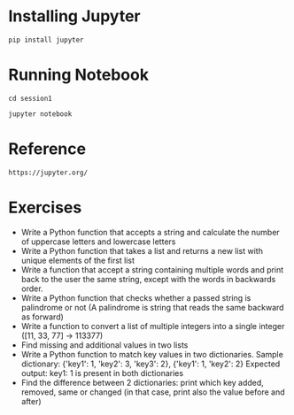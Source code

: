 # **Installing Jupyter**


`pip install jupyter`

# **Running Notebook**

`cd session1`

`jupyter notebook`

# **Reference**

`https://jupyter.org/`

# **Exercises**

* Write a Python function that accepts a string and calculate the number of uppercase letters and lowercase letters
* Write a Python function that takes a list and returns a new list with unique elements of the first list
* Write a function that accept a string containing multiple words and print back to the user the same string, except with the words in backwards order.
* Write a Python function that checks whether a passed string is palindrome or not (A palindrome is string that reads the same backward as forward)
* Write a function to convert a list of multiple integers into a single integer ([11, 33, 77] → 113377)
* Find missing and additional values in two lists
* Write a Python function to match key values in two dictionaries.
Sample dictionary: {'key1': 1, 'key2': 3, 'key3': 2}, {'key1': 1, 'key2': 2}
Expected output: key1: 1 is present in both dictionaries
* Find the difference between 2 dictionaries: print which key added, removed, same or changed (in that case, print also the value before and after)


